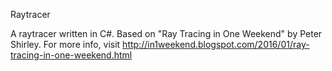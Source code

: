 Raytracer

A raytracer written in C#. Based on "Ray Tracing in One Weekend" by Peter Shirley. For more info, visit http://in1weekend.blogspot.com/2016/01/ray-tracing-in-one-weekend.html

